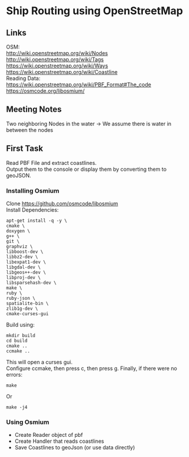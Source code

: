 # Ship Routing using OpenStreetMap

## Links
OSM:  
http://wiki.openstreetmap.org/wiki/Nodes​  
http://wiki.openstreetmap.org/wiki/Tags  
https://wiki.openstreetmap.org/wiki/Ways  
https://wiki.openstreetmap.org/wiki/Coastline  
Reading Data:  
https://wiki.openstreetmap.org/wiki/PBF_Format#The_code  
https://osmcode.org/libosmium/

## Meeting Notes
Two neighboring Nodes in the water -> We assume there is water in between the nodes

## First Task

Read PBF File and extract coastlines.  
Output them to the console or display them by converting them to geoJSON.

### Installing Osmium
Clone https://github.com/osmcode/libosmium  
Install Dependencies:  

    apt-get install -q -y \
    cmake \
    doxygen \
    g++ \
    git \
    graphviz \
    libboost-dev \
    libbz2-dev \
    libexpat1-dev \
    libgdal-dev \
    libgeos++-dev \
    libproj-dev \
    libsparsehash-dev \
    make \
    ruby \
    ruby-json \
    spatialite-bin \
    zlib1g-dev \
    cmake-curses-gui


Build using:

    mkdir build
    cd build
    cmake ..
    ccmake ..
This will open a curses gui.  
Configure ccmake, then press c, then press g.
Finally, if there were no errors:  
    
    make
Or

    make -j4

### Using Osmium

* Create Reader object of pbf
* Create Handler that reads coastlines
* Save Coastlines to geoJson (or use data directly)